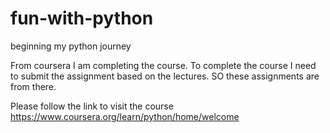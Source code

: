 # fun-with-python
beginning my python journey

From coursera I am completing the course. To complete the course I need to submit the assignment based on the lectures.
SO these assignments are from there. 

Please follow the link to visit the course
https://www.coursera.org/learn/python/home/welcome
